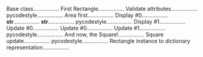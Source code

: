 Base class.................
First Rectangle.................
Validate attributes.................
pycodestyle.................
Area first.................
Display #0.................
__str__.................
__str__.................
pycodestyle.................
Display #1.................
Update #0.................
Update #0.................
Update #1.................
pycodestyle.................
And now, the Square!.................
Square update.................
pycodestyle.................
Rectangle instance to dictionary representation.................
